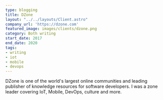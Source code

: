 ```yaml
---
type: blogging
title: DZone
layout: "../../layouts/Client.astro"
company_url: 'https://dzone.com'
featured_image: images/clients/dzone.png
category: Both writing
start_date: 2017
end_date: 2020
tags:
- writing
- iot
- mobile
- devops
---
```


DZone is one of the world's largest online communities and leading publisher of knowledge resources for software developers. I was a zone leader covering IoT, Mobile, DevOps, culture and more.
